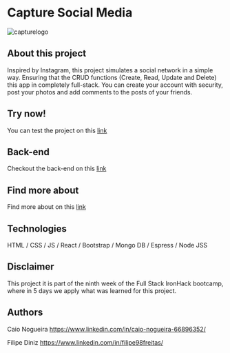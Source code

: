 # Capture Social Media
![capturelogo](https://res.cloudinary.com/df3hkyurq/image/upload/v1632990983/user_pictures/capture-logo_weqar2.png)

## About this project

Inspired by Instagram, this project simulates a social network in a simple way. Ensuring that the CRUD functions (Create, Read, Update and Delete) this app in completely full-stack. You can create your account with security, post your photos and add comments to the posts of your friends. 

## Try now!

You can test the project on this [link](https://captureapp.netlify.app/)

## Back-end

Checkout the back-end on this [link](https://github.com/Nogueira998/capture-server)

## Find more about

Find more about on this [link](https://docs.google.com/presentation/d/11sLx9ZKLz3LcDHFjWiY_65961uXlVrSUFsqKCmank6k/edit?usp=sharing)

## Technologies

HTML / CSS / JS / React / Bootstrap / Mongo DB / Espress / Node JSS

## Disclaimer

This project it is part of the ninth week of the Full Stack IronHack bootcamp, where in 5 days we apply what was learned for this project.

## Authors

Caio Nogueira 
https://www.linkedin.com/in/caio-nogueira-66896352/

Filipe Diniz 
https://www.linkedin.com/in/filipe98freitas/

